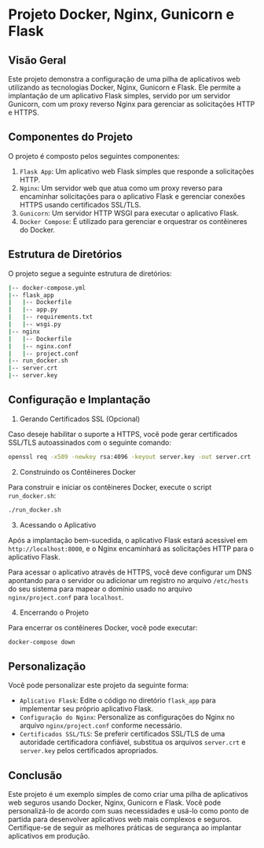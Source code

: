 # Projeto Docker, Nginx, Gunicorn e Flask
## Visão Geral

Este projeto demonstra a configuração de uma pilha de aplicativos web utilizando as tecnologias Docker, Nginx, Gunicorn e Flask. Ele permite a implantação de um aplicativo Flask simples, servido por um servidor Gunicorn, com um proxy reverso Nginx para gerenciar as solicitações HTTP e HTTPS.

## Componentes do Projeto

O projeto é composto pelos seguintes componentes:
1. `Flask App`: Um aplicativo web Flask simples que responde a solicitações HTTP.
2. `Nginx`: Um servidor web que atua como um proxy reverso para encaminhar solicitações para o aplicativo Flask e gerenciar conexões HTTPS usando certificados SSL/TLS.
3. `Gunicorn`: Um servidor HTTP WSGI para executar o aplicativo Flask.
4. `Docker Compose`: É utilizado para gerenciar e orquestrar os contêineres do Docker.

## Estrutura de Diretórios
O projeto segue a seguinte estrutura de diretórios:

```bash
|-- docker-compose.yml
|-- flask_app
|   |-- Dockerfile
|   |-- app.py
|   |-- requirements.txt
|   |-- wsgi.py
|-- nginx
|   |-- Dockerfile
|   |-- nginx.conf
|   |-- project.conf
|-- run_docker.sh
|-- server.crt
|-- server.key
```
## Configuração e Implantação
1. Gerando Certificados SSL (Opcional)

Caso deseje habilitar o suporte a HTTPS, você pode gerar certificados SSL/TLS autoassinados com o seguinte comando:

```bash
openssl req -x509 -newkey rsa:4096 -keyout server.key -out server.crt -days 365 -nodes
```
2. Construindo os Contêineres Docker

Para construir e iniciar os contêineres Docker, execute o script `run_docker.sh`:

```bash
./run_docker.sh
```
3. Acessando o Aplicativo

Após a implantação bem-sucedida, o aplicativo Flask estará acessível em `http://localhost:8000`, e o Nginx encaminhará as solicitações HTTP para o aplicativo Flask.

Para acessar o aplicativo através de HTTPS, você deve configurar um DNS apontando para o servidor ou adicionar um registro no arquivo `/etc/hosts` do seu sistema para mapear o domínio usado no arquivo `nginx/project.conf` para `localhost`.

4. Encerrando o Projeto

Para encerrar os contêineres Docker, você pode executar:

```bash
docker-compose down
```

## Personalização
Você pode personalizar este projeto da seguinte forma:

- `Aplicativo Flask`: Edite o código no diretório `flask_app` para implementar seu próprio aplicativo Flask.
- `Configuração do Nginx`: Personalize as configurações do Nginx no arquivo `nginx/project.conf` conforme necessário.
- `Certificados SSL/TLS`: Se preferir certificados SSL/TLS de uma autoridade certificadora confiável, substitua os arquivos `server.crt` e `server.key` pelos certificados apropriados.

## Conclusão
Este projeto é um exemplo simples de como criar uma pilha de aplicativos web seguros usando Docker, Nginx, Gunicorn e Flask. Você pode personalizá-lo de acordo com suas necessidades e usá-lo como ponto de partida para desenvolver aplicativos web mais complexos e seguros. Certifique-se de seguir as melhores práticas de segurança ao implantar aplicativos em produção.
